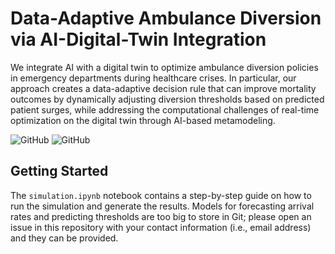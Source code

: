 # Data-Adaptive Ambulance Diversion via AI-Digital-Twin Integration
We integrate AI with a digital twin to optimize ambulance diversion policies in emergency departments during healthcare crises. In particular, our approach creates a data-adaptive decision rule that can improve mortality outcomes by dynamically adjusting diversion thresholds based on predicted patient surges, while addressing the computational challenges of real-time optimization on the digital twin through AI-based metamodeling.

![GitHub](https://img.shields.io/github/license/dlon450/ambulance-diversion-sim) ![GitHub](https://img.shields.io/badge/python-v3.9.7-blue)

## Getting Started
The `simulation.ipynb` notebook contains a step-by-step guide on how to run the simulation and generate the results. Models for forecasting arrival rates and predicting thresholds are too big to store in Git; please open an issue in this repository with your contact information (i.e., email address) and they can be provided.
